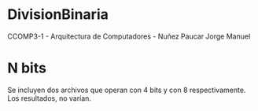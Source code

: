 # DivisionBinaria
CCOMP3-1 - Arquitectura de Computadores - Nuñez Paucar Jorge Manuel

# N bits
Se incluyen dos archivos que operan con 4 bits y con 8 respectivamente. Los resultados, no varían.
